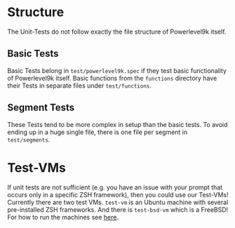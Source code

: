 # Structure

The Unit-Tests do not follow exactly the file structure of Powerlevel9k itself.

## Basic Tests

Basic Tests belong in `test/powerlevel9k.spec` if they test basic functionality of
Powerlevel9k itself. Basic functions from the `functions` directory have their
Tests in separate files under `test/functions`.

## Segment Tests

These Tests tend to be more complex in setup than the basic tests. To avoid ending
up in a huge single file, there is one file per segment in `test/segments`.

# Test-VMs

If unit tests are not sufficient (e.g. you have an issue with your prompt that
occurs only in a specific ZSH framework), then you could use our Test-VMs!
Currently there are two test VMs. `test-vm` is an Ubuntu machine with several
pre-installed ZSH frameworks. And there is `test-bsd-vm` which is a FreeBSD!
For how to run the machines see [here](test-vm/README.md).